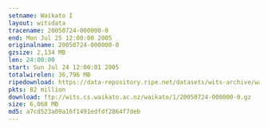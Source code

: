 ```yaml
---
setname: Waikato I
layout: witsdata
tracename: 20050724-000000-0
end: Mon Jul 25 12:00:00 2005
originalname: 20050724-000000-0
gzsize: 2,134 MB
len: 24:00:00
start: Sun Jul 24 12:00:01 2005
totalwirelen: 36,796 MB
ripedownload: https://data-repository.ripe.net/datasets/wits-archive/waikato/1/20050724-000000-0.gz
pkts: 82 million
download: ftp://wits.cs.waikato.ac.nz/waikato/1/20050724-000000-0.gz
size: 6,068 MB
md5: a7cd523a09a16f1491edfdf2864f7deb
---
```

